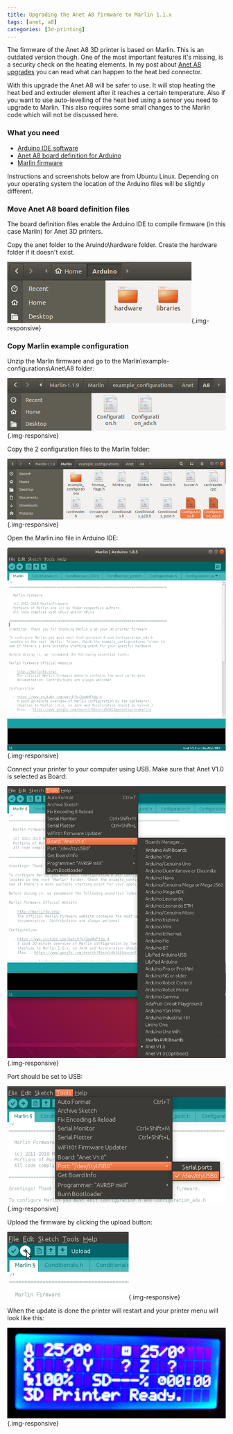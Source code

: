 ```yaml
---
title: Upgrading the Anet A8 firmware to Marlin 1.1.x
tags: [anet, a8]
categories: [3d-printing]
---
```


The firmware of the Anet A8 3D printer is based on Marlin. This is an outdated version though.
One of the most important features it's missing, is a security check on the heating elements.
In my post about [Anet A8 upgrades](blog/2018/05/06/a-year-with-the-anet-a8-3d-printer) you can
read what can happen to the heat bed connector.

<!-- more -->
With this upgrade the Anet A8 will be safer to use. It will stop heating the heat bed and extruder element
after it reaches a certain temperature. Also if you want to use auto-levelling of the heat bed using a sensor
you need to upgrade to Marlin. This also requires some small changes to the Marlin code which will not be discussed here.

### What you need

- [Arduino IDE software](https://www.arduino.cc/en/Main/Software)
- [Anet A8 board definition for Arduino](https://github.com/SkyNet3D/anet-board)
- [Marlin firmware](https://github.com/MarlinFirmware/Marlin/archive/1.1.x.zip)

Instructions and screenshots below are from Ubuntu Linux.
Depending on your operating system the location of the Arduino files will be slightly different.

### Move Anet A8 board definition files

The board definition files enable the Arduino IDE to compile firmware (in this case Marlin) for Anet 3D printers.

Copy the anet folder to the Aruindo\hardware folder. Create the hardware folder if it doesn't exist.

![Anet A8 board defination files](/images/marlin/board-definition-files.png){.img-responsive}

### Copy Marlin example configuration 

Unzip the Marlin firmware and go to the Marlin\example-configurations\Anet\A8 folder:

![Marlin A8 configuration files source](/images/marlin/marlin-a8-configuration-source.png){.img-responsive}

Copy the 2 configuration files to the Marlin folder:

![Marlin A8 configuration files destination](/images/marlin/marlin-a8-configuration-destination.png){.img-responsive}

Open the Marlin.ino file in Arduino IDE:

![Arduino IDE - Open Marlin.ino](/images/marlin/arduino-ide-open-marlin-ino.png){.img-responsive}

Connect your printer to your computer using USB.
Make sure that Anet V1.0 is selected as Board:

![Arduino IDE - Select Anet Board](/images/marlin/arduino-ide-select-board.png){.img-responsive}

Port should be set to USB:

![Arduino IDE - Select USB Port](/images/marlin/arduino-ide-select-port.png){.img-responsive}

Upload the firmware by clicking the upload button:

![Arduino IDE - Upload button](/images/marlin/arduino-ide-upload.png){.img-responsive}

When the update is done the printer will restart and your printer menu will look like this:

![Updated printer menu](/images/marlin/updated-menu.jpg){.img-responsive}

